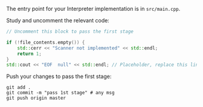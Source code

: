 The entry point for your Interpreter implementation is in `src/main.cpp`.

Study and uncomment the relevant code:

```cpp
// Uncomment this block to pass the first stage

if (!file_contents.empty()) {
    std::cerr << "Scanner not implemented" << std::endl;
    return 1;
}
std::cout << "EOF  null" << std::endl; // Placeholder, replace this line when implementing the scanner
```

Push your changes to pass the first stage:

```
git add .
git commit -m "pass 1st stage" # any msg
git push origin master
```

